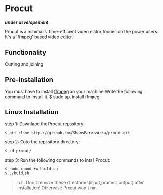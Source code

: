 # Procut
***under developement***

Procut is a minimalist time-efficient video editor focued on the power users. It's a 'ffmpeg' based video editor.

## Functionality
Cutting and joining

## Pre-installation
You must have to install [ffmpeg](http://ffmpeg.org/about.html) on your machine.Write the following command to install it.
	$ sudo apt install ffmpeg 
## Linux Installation
step 1: Downlaod the Procut repository:

	$ gti clone https://github.com/ShamsParvezArka/procut.git
step 2: Goto the repository directory:

	$ cd procut/
step 3: Run the following commands to intall Procut:

	$ sudo chmod +x build.sh
	$ ./buid.sh

> n.b: Don't remove these directories(input,process,output) after installation! Otherwise Procut won't run.


